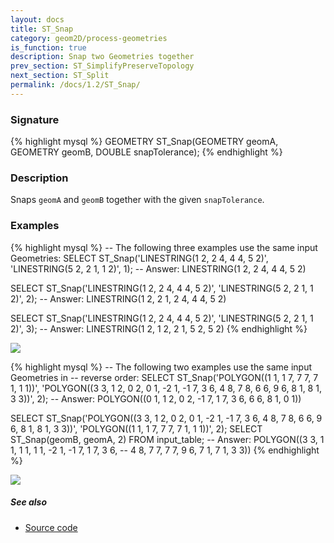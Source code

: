 ```yaml
---
layout: docs
title: ST_Snap
category: geom2D/process-geometries
is_function: true
description: Snap two Geometries together
prev_section: ST_SimplifyPreserveTopology
next_section: ST_Split
permalink: /docs/1.2/ST_Snap/
---
```


### Signature

{% highlight mysql %}
GEOMETRY ST_Snap(GEOMETRY geomA, GEOMETRY geomB,
                 DOUBLE snapTolerance);
{% endhighlight %}

### Description

Snaps `geomA` and `geomB` together with the given `snapTolerance`.

### Examples

{% highlight mysql %}
-- The following three examples use the same input Geometries:
SELECT ST_Snap('LINESTRING(1 2, 2 4, 4 4, 5 2)',
               'LINESTRING(5 2, 2 1, 1 2)', 1);
-- Answer:     LINESTRING(1 2, 2 4, 4 4, 5 2)

SELECT ST_Snap('LINESTRING(1 2, 2 4, 4 4, 5 2)',
               'LINESTRING(5 2, 2 1, 1 2)', 2);
-- Answer:     LINESTRING(1 2, 2 1, 2 4, 4 4, 5 2)

SELECT ST_Snap('LINESTRING(1 2, 2 4, 4 4, 5 2)',
               'LINESTRING(5 2, 2 1, 1 2)', 3);
-- Answer:     LINESTRING(1 2, 1 2, 2 1, 5 2, 5 2)
{% endhighlight %}

<img class="displayed" src="../ST_Snap_1.png"/>

{% highlight mysql %}
-- The following two examples use the same input Geometries in
-- reverse order:
SELECT ST_Snap('POLYGON((1 1, 1 7, 7 7, 7 1, 1 1))',
               'POLYGON((3 3, 1 2, 0 2, 0 1, -2 1, -1 7, 3 6,
                         4 8, 7 8, 6 6, 9 6, 8 1, 8 1, 3 3))',
               2);
-- Answer: POLYGON((0 1, 1 2, 0 2, -1 7, 1 7, 3 6, 6 6, 8 1, 0 1))

SELECT ST_Snap('POLYGON((3 3, 1 2, 0 2, 0 1, -2 1, -1 7, 3 6,
                         4 8, 7 8, 6 6, 9 6, 8 1, 8 1, 3 3))',
               'POLYGON((1 1, 1 7, 7 7, 7 1, 1 1))',
               2);
SELECT ST_Snap(geomB, geomA, 2) FROM input_table;
-- Answer: POLYGON((3 3, 1 1, 1 1, 1 1, -2 1, -1 7, 1 7, 3 6,
--                  4 8, 7 7, 7 7, 9 6, 7 1, 7 1, 3 3))
{% endhighlight %}

<img class="displayed" src="../ST_Snap_2.png"/>

##### See also

* <a href="https://github.com/orbisgis/h2gis/blob/v1.2.4/h2spatial-ext/src/main/java/org/h2gis/h2spatialext/function/spatial/processing/ST_Snap.java" target="_blank">Source code</a>
